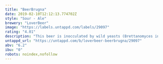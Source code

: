 ```yaml
---
title: "BeerBrugna"
date: 2019-02-10T12:12:13.774702Z
style: "Sour - Ale"
brewery: "LoverBeer"
image: "https://labels.untappd.com/labels/29097"
rating: "4.01"
description: "This beer is inocculated by wild yeasts (Brettanomyces included) and lactic bacteria. Small, dark and very sweet Damaschine variety plums, also called Ramassin in Piemontese dialect, are added in steeping to restart a new fermentation to characterize the product.  BeerBrugna is matured in oak barrels (3hl or 5hl capacity) for twelve months.   The unique use of Damaschine plums gives to this extraordinary beer a lot of warm and sensuous fruity notes, facing clear, though never too aggressive, sour and citric flavors. Despite its low pH, this unique beer is well balanced thanks to a remarkable fullness and to impressive fruity flavors persisting for a long time.  By Lorenzo Dabove aka Kuaska"
untappd_url: "https://untappd.com/b/loverbeer-beerbrugna/29097"
abv: "6.2"
ibu: "0"
robots: noindex,nofollow
---
```

